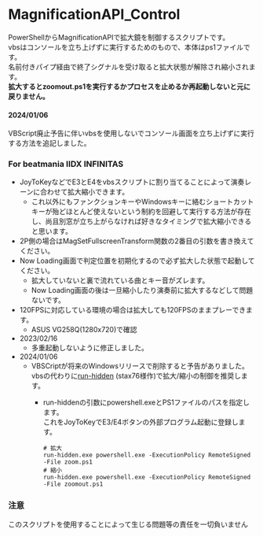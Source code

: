 # MagnificationAPI_Control
PowerShellからMagnificationAPIで拡大鏡を制御するスクリプトです。    
vbsはコンソールを立ち上げずに実行するためのもので、本体はps1ファイルです。  
名前付きパイプ経由で終了シグナルを受け取ると拡大状態が解除され縮小されます。  
**拡大するとzoomout.ps1を実行するかプロセスを止めるか再起動しないと元に戻りません。**

#### 2024/01/06
VBScript廃止予告に伴いvbsを使用しないでコンソール画面を立ち上げずに実行する方法を追記しました。

### For beatmania IIDX INFINITAS
* JoyToKeyなどでE3とE4をvbsスクリプトに割り当てることによって演奏レーンに合わせて拡大縮小できます。
  - これ以外にもファンクションキーやWindowsキーに絡むショートカットキーが殆どほとんど使えないという制約を回避して実行する方法が存在し、尚且別窓が立ち上がらなければ好きなタイミングで拡大縮小できると思います。
* 2P側の場合はMagSetFullscreenTransform関数の2番目の引数を書き換えてください。
* Now Loading画面で判定位置を初期化するので必ず拡大した状態で起動してください。
  - 拡大していないと裏で流れている曲とキー音がズレます。
  - Now Loading画面の後は一旦縮小したり演奏前に拡大するなどして問題ないです。
* 120FPSに対応している環境の場合は拡大しても120FPSのままプレーできます。
  - ASUS VG258Q(1280x720)で確認
* 2023/02/16
  - 多重起動しないように修正しました。
* 2024/01/06
  - VBSCriptが将来のWindowsリリースで削除すると予告がありました。  
  vbsの代わりに[run-hidden](https://github.com/stax76/run-hidden) (stax76様作)で拡大/縮小の制御を推奨します。
    - run-hiddenの引数にpowershell.exeとPS1ファイルのパスを指定します。  
      これをJoyToKeyでE3/E4ボタンの外部プログラム起動に登録します。
      
       ```
       # 拡大
       run-hidden.exe powershell.exe -ExecutionPolicy RemoteSigned -File zoom.ps1
       # 縮小
       run-hidden.exe powershell.exe -ExecutionPolicy RemoteSigned -File zoomout.ps1
       ```

### 注意
このスクリプトを使用することによって生じる問題等の責任を一切負いません

